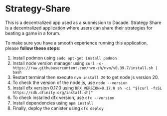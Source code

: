 # Strategy-Share
This is a decentralized app used as a submission to Dacade. Strategy Share is a decentralized application where users can share their strategies for beating a game in a forum.

To make sure you have a smooth experience running this application, please **follow these steps**:
1. Install podmon using `sudo apt-get install podmon`
2. Install node version manager using `curl -o- https://raw.githubusercontent.com/nvm-sh/nvm/v0.39.7/install.sh | bash`
3. Restart terminal then execute `nvm install 20` to get node js version 20.
4. To check the version of the node js, use `node --version`
5. Install dfx version 0.17.0 using `DFX_VERSION=0.17.0 sh -ci "$(curl -fsSL https://sdk.dfinity.org/install.sh)"`
6. To check installed dfx version, use `dfx --version`
7. Install dependencies using `npm install`
8. Finally, deploy the canister using `dfx deploy`
